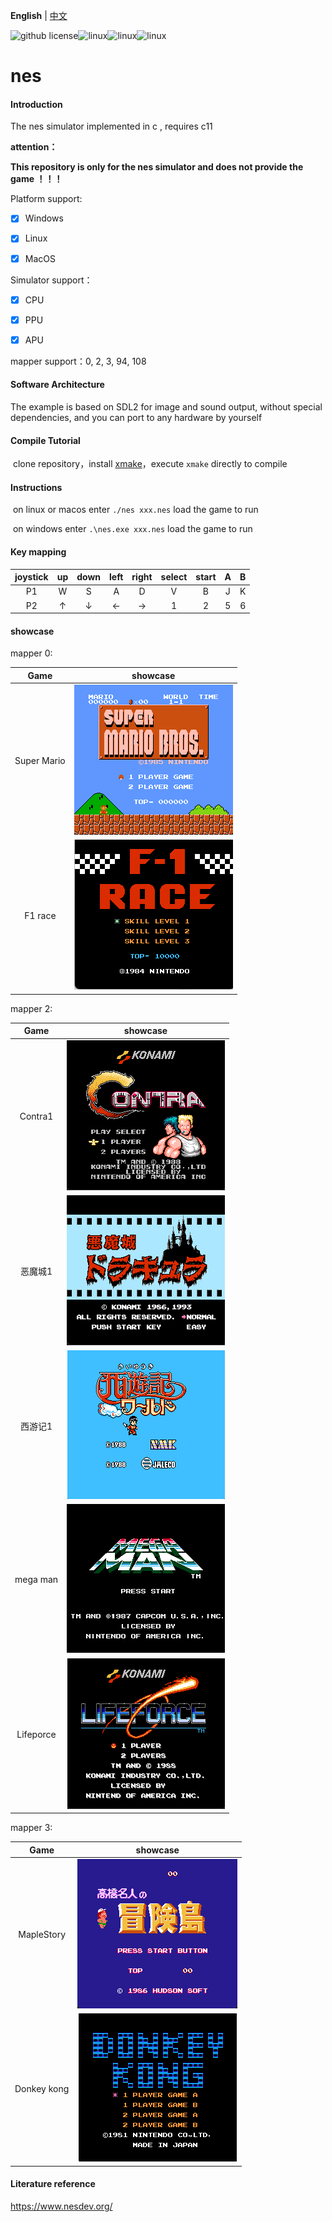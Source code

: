 **English** | [中文](./README_zh.md) 

![github license](https://img.shields.io/github/license/Dozingfiretruck/nes)![linux](https://github.com/Dozingfiretruck/nes/actions/workflows/windows.yml/badge.svg?branch=master)![linux](https://github.com/Dozingfiretruck/nes/actions/workflows/linux.yml/badge.svg?branch=master)![linux](https://github.com/Dozingfiretruck/nes/actions/workflows/macos.yml/badge.svg?branch=master)



# nes

#### Introduction
The nes simulator implemented in c , requires c11

**attention：**

**This repository is only for the nes simulator and does not provide the game ！！！**

Platform support:

- [x] Windows

- [x] Linux

- [x] MacOS

Simulator support：

- [x] CPU

- [x] PPU

- [x] APU

mapper  support：0, 2, 3, 94, 108

#### Software Architecture
The example is based on SDL2 for image and sound output, without special dependencies, and you can port to any hardware by yourself


#### Compile Tutorial

​	clone repository，install [xmake](https://github.com/xmake-io/xmake)，execute `xmake` directly to compile

#### Instructions

​	on linux or macos enter  `./nes xxx.nes` load the game to run

​	on windows enter `.\nes.exe xxx.nes` load the game to run



#### Key mapping

| joystick |  up  | down | left | right | select | start |  A   |  B   |
| :------: | :--: | :--: | :--: | :---: | :----: | :---: | :--: | :--: |
|    P1    |  W   |  S   |  A   |   D   |   V    |   B   |  J   |  K   |
|    P2    |  ↑   |  ↓   |  ←   |   →   |   1    |   2   |  5   |  6   |

#### showcase

mapper 0:

|   Game    |                  showcase                  |
| :---------: | :------------------------------------: |
| Super Mario | ![super_mario](./docs/super_mario.png) |
|   F1 race   |     ![F1_race](./docs/F1_race.png)     |


mapper 2:

| Game |             showcase             |
| :----: | :--------------------------: |
| Contra1 | ![Contra1](./docs/Contra1.png) |
| 恶魔城1 | ![Castlevania](./docs/Castlevania.png) |
| 西游记1 |   ![Journey](./docs/Journey.png)   |
| mega man | ![mega_man](./docs/mega_man.png) |
| Lifeporce | ![Lifeporce](./docs/Lifeporce.png) |

mapper 3:

|   Game   |               showcase               |
| :--------: | :------------------------------: |
| MapleStory | ![contra](./docs/MapleStory.png) |
| Donkey kong | ![Donkey_kong](./docs/Donkey_kong.png) |

#### Literature reference

https://www.nesdev.org/



